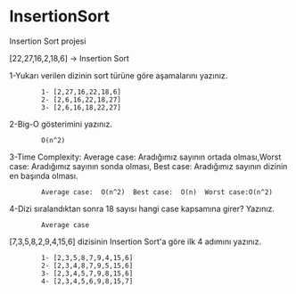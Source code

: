 # InsertionSort
Insertion Sort projesi

[22,27,16,2,18,6] -> Insertion Sort

1-Yukarı verilen dizinin sort türüne göre aşamalarını yazınız.

            1- [2,27,16,22,18,6]  
            2- [2,6,16,22,18,27]  
            3- [2,6,16,18,22,27]  

2-Big-O gösterimini yazınız.

            O(n^2)
            
3-Time Complexity: Average case: Aradığımız sayının ortada olması,Worst case: Aradığımız sayının sonda olması, Best case: Aradığımız sayının dizinin en başında olması.

            Average case:  O(n^2)  Best case:  O(n)  Worst case:O(n^2)

4-Dizi sıralandıktan sonra 18 sayısı hangi case kapsamına girer? Yazınız.

            Average case

[7,3,5,8,2,9,4,15,6] dizisinin Insertion Sort'a göre ilk 4 adımını yazınız.

            1- [2,3,5,8,7,9,4,15,6]  
            2- [2,3,4,8,7,9,5,15,6]  
            3- [2,3,4,5,7,9,8,15,6]
            4- [2,3,4,5,6,9,8,15,7]
